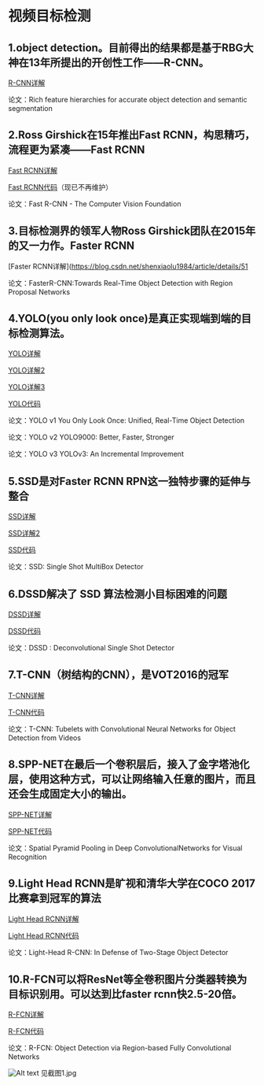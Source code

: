 # 视频目标检测

## 1.object detection。目前得出的结果都是基于RBG大神在13年所提出的开创性工作——R-CNN。
[R-CNN详解](https://zhuanlan.zhihu.com/p/22287237)

论文：Rich feature hierarchies for accurate object detection and semantic segmentation

## 2.Ross Girshick在15年推出Fast RCNN，构思精巧，流程更为紧凑——Fast RCNN
[Fast RCNN详解](https://blog.csdn.net/shenxiaolu1984/article/details/51036677)

[Fast RCNN代码](https://github.com/rbgirshick/fast-rcnn)（现已不再维护）

论文：Fast R-CNN - The Computer Vision Foundation

## 3.目标检测界的领军人物Ross Girshick团队在2015年的又一力作。Faster RCNN
[Faster RCNN详解](https://blog.csdn.net/shenxiaolu1984/article/details/51

论文：FasterR-CNN:Towards Real-Time Object Detection with Region Proposal Networks

## 4.YOLO(you only look once)是真正实现端到端的目标检测算法。
[YOLO详解](https://zhuanlan.zhihu.com/p/25045711)

[YOLO详解2](https://zhuanlan.zhihu.com/p/37668951)

[YOLO详解3](https://blog.csdn.net/Jesse_Mx/article/details/53925356)

[YOLO代码](https://github.com/pjreddie/darknet)

论文：YOLO v1 You Only Look Once: Unified, Real-Time Object Detection

论文：YOLO v2 YOLO9000: Better, Faster, Stronger 
     
论文：YOLO v3 YOLOv3: An Incremental Improvement
     
## 5.SSD是对Faster RCNN RPN这一独特步骤的延伸与整合
[SSD详解](https://blog.csdn.net/u014380165/article/details/72824889)

[SSD详解2](https://blog.csdn.net/smf0504/article/details/52745070)

[SSD代码](https://github.com/pjreddie/darknet)

论文：SSD: Single Shot MultiBox Detector

## 6.DSSD解决了 SSD 算法检测小目标困难的问题
[DSSD详解](https://blog.csdn.net/jesse_mx/article/details/55212179?utm_source=itdadao&utm_medium=referral)

[DSSD代码](https://github.com/chengyangfu/caffe/tree/dssd)

论文：DSSD : Deconvolutional Single Shot Detector 

## 7.T-CNN（树结构的CNN），是VOT2016的冠军
[T-CNN详解](https://blog.csdn.net/linolzhang/article/details/74999644)

[T-CNN代码](https://github.com/myfavouritekk/T-CNN)

论文：T-CNN: Tubelets with Convolutional Neural Networks for Object Detection from Videos

## 8.SPP-NET在最后一个卷积层后，接入了金字塔池化层，使用这种方式，可以让网络输入任意的图片，而且还会生成固定大小的输出。
[SPP-NET详解](https://blog.csdn.net/v1_vivian/article/details/73275259)

[SPP-NET代码](https://github.com/yueruchen/sppnet-pytorch)

论文：Spatial Pyramid Pooling in Deep ConvolutionalNetworks for Visual Recognition

## 9.Light Head RCNN是旷视和清华大学在COCO 2017比赛拿到冠军的算法
[Light Head RCNN详解](https://blog.csdn.net/Dlyldxwl/article/details/78714195)

[Light Head RCNN代码](https://github.com/zengarden/light_head_rcnn)

论文：Light-Head R-CNN: In Defense of Two-Stage Object Detector

## 10.R-FCN可以将ResNet等全卷积图片分类器转换为目标识别用。可以达到比faster rcnn快2.5-20倍。
[R-FCN详解](https://blog.csdn.net/bea_tree/article/details/51817263)

[R-FCN代码]( https://github.com/daijifeng001/R-FCN)

论文：R-FCN: Object Detection via Region-based Fully Convolutional Networks

![Alt text](https://github.com/jinghehehe/-1.1/blob/master/%E6%88%AA%E5%9B%BE/1.jpgg)
见截图1.jpg
